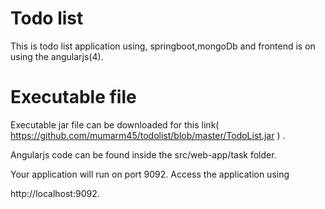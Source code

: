 # Todo list
This is todo list application using, springboot,mongoDb and frontend is on using the angularjs(4). 


# Executable file




Executable jar file can be downloaded for this link( https://github.com/mumarm45/todolist/blob/master/TodoList.jar ) . 

 Angularjs code can be found inside the src/web-app/task folder. 

Your application will run on port 9092. Access the application using 

http://localhost:9092.



